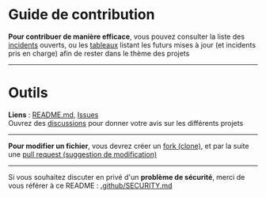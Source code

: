 # Guide de contribution
**Pour contribuer de manière efficace**, vous pouvez consulter la liste des [incidents](https://github.com/GHub-fr/.github/issues) ouverts, ou les [tableaux](https://github.com/orgs/GHub-fr/projects) listant les futurs mises à jour (et incidents pris en charge) afin de rester dans le thème des projets

---

# Outils
**Liens** : [README.md](https://ghub-fr.github.io/github/readme), [Issues](https://ghub-fr.github.io/github/issues)  
Ouvrez des [discussions](https://github.com/orgs/GHub-fr/discussions) pour donner votre avis sur les différents projets

---

**Pour modifier un fichier**, vous devrez créer un [fork (clone)](https://docs.github.com/get-started/quickstart/fork-a-repo), et par la suite une [pull request (suggestion de modification)](https://docs.github.com/pull-requests)

---

Si vous souhaitez discuter en privé d'un **problème de sécurité**, merci de vous référer à ce README : [.github/SECURITY.md](https://github.com/GHub-fr/.github/blob/main/SECURITY.md)
